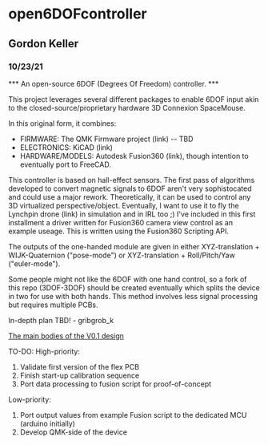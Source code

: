 # open6DOFcontroller
## Gordon Keller
### 10/23/21

*** An open-source 6DOF (Degrees Of Freedom) controller. ***

This project leverages several different packages to enable 6DOF input akin to the closed-source/proprietary hardware 3D Connexion SpaceMouse.

In this original form, it combines:
* FIRMWARE: The QMK Firmware project (link) -- TBD
* ELECTRONICS: KiCAD (link)
* HARDWARE/MODELS: Autodesk Fusion360 (link), though intention to eventually port to FreeCAD.

This controller is based on hall-effect sensors. The first pass of algorithms developed to convert magnetic signals to 6DOF aren't very sophistocated and could use a major rework.
Theoretically, it can be used to control any 3D virtualized perspective/object. Eventually, I want to use it to fly the Lynchpin drone (link) in simulation and in IRL too ;)
I've included in this first installment a driver written for Fusion360 camera view control as an example useage. This is written using the Fusion360 Scripting API.

The outputs of the one-handed module are given in either XYZ-translation + WIJK-Quaternion ("pose-mode") or XYZ-translation + Roll/Pitch/Yaw ("euler-mode"). 

Some people might not like the 6DOF with one hand control, so a fork of this repo (3DOF-3DOF) should be created eventually which splits the device in two for use with both hands. This method involves less signal processing but requires multiple PCBs.

In-depth plan TBD! - gribgrob_k

[The main bodies of the V0.1 design](imgs/o6DOFc_V0.1.png)

TO-DO:
High-priority:
1. Validate first version of the flex PCB
2. Finish start-up calibration sequence
3. Port data processing to fusion script for proof-of-concept

Low-priority:
1. Port output values from example Fusion script to the dedicated MCU (arduino initially)
2. Develop QMK-side of the device

